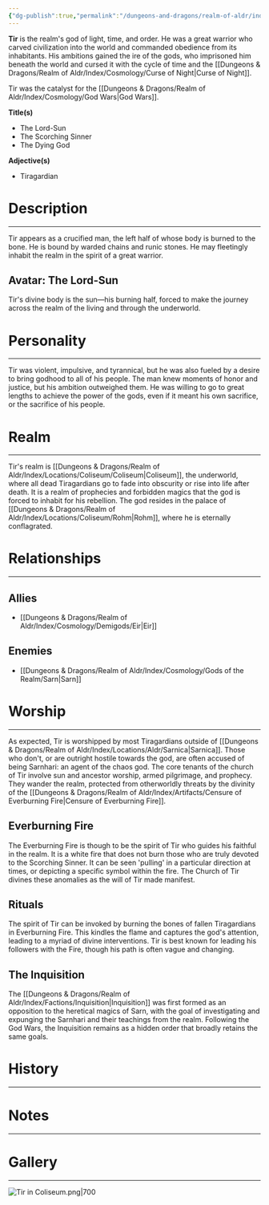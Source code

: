 ```yaml
---
{"dg-publish":true,"permalink":"/dungeons-and-dragons/realm-of-aldr/index/cosmology/gods-of-the-realm/tir/"}
---
```


**Tir** is the realm's god of light, time, and order. He was a great warrior who carved civilization into the world and commanded obedience from its inhabitants. His ambitions gained the ire of the gods, who imprisoned him beneath the world and cursed it with the cycle of time and the [[Dungeons & Dragons/Realm of Aldr/Index/Cosmology/Curse of Night\|Curse of Night]]. 

Tir was the catalyst for the [[Dungeons & Dragons/Realm of Aldr/Index/Cosmology/God Wars\|God Wars]].

**Title(s)**
- The Lord-Sun
- The Scorching Sinner
- The Dying God

**Adjective(s)**
- Tiragardian
# Description
---
Tir appears as a crucified man, the left half of whose body is burned to the bone. He is bound by warded chains and runic stones. He may fleetingly inhabit the realm in the spirit of a great warrior.
## Avatar: The Lord-Sun
Tir's divine body is the sun—his burning half, forced to make the journey across the realm of the living and through the underworld.
# Personality
---
Tir was violent, impulsive, and tyrannical, but he was also fueled by a desire to bring godhood to all of his people. The man knew moments of honor and justice, but his ambition outweighed them. He was willing to go to great lengths to achieve the power of the gods, even if it meant his own sacrifice, or the sacrifice of his people.
# Realm
---
Tir's realm is [[Dungeons & Dragons/Realm of Aldr/Index/Locations/Coliseum/Coliseum\|Coliseum]], the underworld, where all dead Tiragardians go to fade into obscurity or rise into life after death. It is a realm of prophecies and forbidden magics that the god is forced to inhabit for his rebellion. The god resides in the palace of [[Dungeons & Dragons/Realm of Aldr/Index/Locations/Coliseum/Rohm\|Rohm]], where he is eternally conflagrated.
# Relationships
---
## Allies
- [[Dungeons & Dragons/Realm of Aldr/Index/Cosmology/Demigods/Eir\|Eir]]
## Enemies
- [[Dungeons & Dragons/Realm of Aldr/Index/Cosmology/Gods of the Realm/Sarn\|Sarn]]
# Worship
---
As expected, Tir is worshipped by most Tiragardians outside of [[Dungeons & Dragons/Realm of Aldr/Index/Locations/Aldr/Sarnica\|Sarnica]]. Those who don't, or are outright hostile towards the god, are often accused of being Sarnhari: an agent of the chaos god. The core tenants of the church of Tir involve sun and ancestor worship, armed pilgrimage, and prophecy. They wander the realm, protected from otherworldly threats by the divinity of the [[Dungeons & Dragons/Realm of Aldr/Index/Artifacts/Censure of Everburning Fire\|Censure of Everburning Fire]].
## Everburning Fire
The Everburning Fire is though to be the spirit of Tir who guides his faithful in the realm. It is a white fire that does not burn those who are truly devoted to the Scorching Sinner. It can be seen 'pulling' in a particular direction at times, or depicting a specific symbol within the fire. The Church of Tir divines these anomalies as the will of Tir made manifest.
## Rituals
The spirit of Tir can be invoked by burning the bones of fallen Tiragardians in Everburning Fire. This kindles the flame and captures the god's attention, leading to a myriad of divine interventions. Tir is best known for leading his followers with the Fire, though his path is often vague and changing.
## The Inquisition
The [[Dungeons & Dragons/Realm of Aldr/Index/Factions/Inquisition\|Inquisition]] was first formed as an opposition to the heretical magics of Sarn, with the goal of investigating and expunging the Sarnhari and their teachings from the realm. Following the God Wars, the Inquisition remains as a hidden order that broadly retains the same goals.
# History
---
# Notes
---
# Gallery
---
![Tir in Coliseum.png|700](/img/user/Dungeons%20&%20Dragons/Realm%20of%20Aldr/Attachments/Tir%20in%20Coliseum.png)